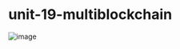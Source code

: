 # unit-19-multiblockchain
![image](https://user-images.githubusercontent.com/56813346/142749367-eaffac36-6c2b-46b7-8864-d48c7351ecac.png)
